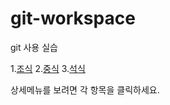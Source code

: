 # git-workspace
git 사용 실습

1.[조식](morning.md)
2.[중식](lunch.md)
3.[석식](dinner.md)

상세메뉴를 보려면 각 항목을 클릭하세요.
